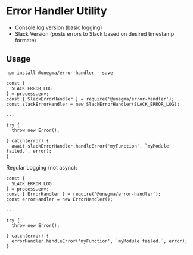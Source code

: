 # Error Handler Utility

* Console log version (basic logging)
* Slack Version (posts errors to Slack based on desired timestamp formate)

## Usage

`npm install @unegma/error-handler --save`

```
const {
  SLACK_ERROR_LOG
} = process.env;
const { SlackErrorHandler } = require('@unegma/error-handler');
const slackErrorHandler = new SlackErrorHandler(SLACK_ERROR_LOG);

...

try {
  throw new Error();

} catch(error) {
  await slackErrorHandler.handleError('myFunction', `myModule failed.`, error);
}
```

Regular Logging (not async):

```
const {
  SLACK_ERROR_LOG
} = process.env;
const { ErrorHandler } = require('@unegma/error-handler');
const errorHandler = new ErrorHandler();

...

try {
  throw new Error();

} catch(error) {
  errorHandler.handleError('myFunction', `myModule failed.`, error);
}
```
